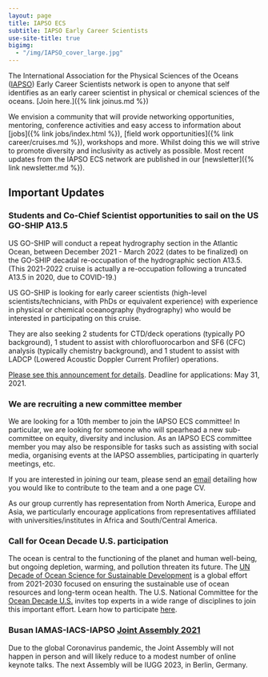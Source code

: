 ```yaml
---
layout: page
title: IAPSO ECS
subtitle: IAPSO Early Career Scientists
use-site-title: true
bigimg:
  - "/img/IAPSO_cover_large.jpg"
---
```


The International Association for the Physical Sciences of the Oceans ([IAPSO](http://iapso.iugg.org/)) Early Career Scientists network is open to anyone  that self identifies as an early career scientist in physical or chemical sciences of the oceans. [Join here.]({% link joinus.md %})

We envision a community that will provide networking opportunities, mentoring, conference activities and easy access to information about [jobs]({% link jobs/index.html %}), [field work opportunities]({% link career/cruises.md %}), workshops and more. Whilst doing this we will strive to promote diversity and inclusivity as actively as possible. Most recent updates from the IAPSO ECS network are published in our [newsletter]({% link newsletter.md %}).

## Important Updates


### Students and Co-Chief Scientist opportunities to sail on the US GO-SHIP A13.5

US GO-SHIP will conduct a repeat hydrography section in the Atlantic Ocean, between December 2021 - March 2022 (dates to be finalized) on the GO-SHIP decadal re-occupation of the hydrographic section A13.5. (This 2021-2022 cruise is actually a re-occupation following a truncated A13.5 in 2020, due to COVID-19.)

US GO-SHIP is looking for early career scientists (high-level scientists/technicians, with PhDs or equivalent experience) with experience in physical or chemical oceanography (hydrography) who would be interested in participating on this cruise.

They are also seeking 2 students for CTD/deck operations (typically PO background), 1 student to assist with chlorofluorocarbon and SF6 (CFC) analysis (typically chemistry background), and 1 student to assist with LADCP (Lowered Acoustic Doppler Current Profiler) operations.

[Please see this announcement for details](https://usgoship.ucsd.edu/2021/05/12/sail-on-a135/). Deadline for applications: May 31, 2021.



### We are recruiting a new committee member

We are looking for a 10th member to join the IAPSO ECS committee! In particular, we are looking for someone who will spearhead a new sub-committee on equity, diversity and inclusion. As an IAPSO ECS committee member you may also be responsible for tasks such as assisting with social media, organising events at the IAPSO assemblies, participating in quarterly meetings, etc.

If you are interested in joining our team, please send an [email](mailto:iapsoecs@gmail.com) detailing how you would like to contribute to the team and a one page CV.

As our group currently has representation from North America, Europe and Asia, we particularly encourage applications from representatives affiliated with universities/institutes in Africa and South/Central America.



### Call for Ocean Decade U.S. participation

The ocean is central to the functioning of the planet and human well-being, but ongoing depletion, warming, and pollution threaten its future. The [UN Decade of Ocean Science for Sustainable Development](https://www.oceandecade.org) is a global effort from 2021-2030 focused on ensuring the sustainable use of ocean resources and long-term ocean health. The U.S. National Committee for the [Ocean Decade U.S.](https://www.nationalacademies.org/our-work/us-national-committee-on-ocean-science-for-sustainable-development-2021-2030) invites top experts in a wide range of disciplines to join this important effort. Learn how to participate [here](https://www.nationalacademies.org/our-work/us-national-committee-on-ocean-science-for-sustainable-development-2021-2030).



### Busan IAMAS-IACS-IAPSO [Joint Assembly 2021](http://www.baco-21.org/2021/english/main/index_en.asp)

Due to the global Coronavirus pandemic, the Joint Assembly will not happen in person and will likely reduce to a modest number of online keynote talks. The next Assembly will be IUGG 2023, in Berlin, Germany. 